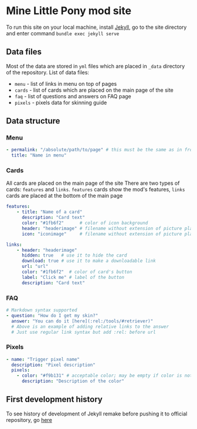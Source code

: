 # Mine Little Pony mod site

To run this site on your local machine, install [Jekyll](https://jekyllrb.com), go to the site directory and enter command `bundle exec jekyll serve`

## Data files
Most of the data are stored in `yml` files which are placed in `_data` directory of the repository.
List of data files:
- `menu` - list of links in menu on top of pages
- `cards` - list of cards which are placed on the main page of the site
- `faq` - list of questions and answers on FAQ page
- `pixels` - pixels data for skinning guide

## Data structure
### Menu
```yaml
- permalink: "/absolute/path/to/page" # this must be the same as in front matter of page
  title: "Name in menu"
```

### Cards
All cards are placed on the main page of the site
There are two types of cards: `features` and `links`. `features` cards show the mod's features, `links` cards are placed at the bottom of the main page
```yaml
features:
    - title: "Name of a card"
      description: "Card text"
      color: "#1fb6f2"      # color of icon background
      header: "headerimage" # filename without extension of picture placed in /assets/home/*.png
      icon: "iconimage"     # filename without extension of picture placed in /assets/home/*.png

links:
    - header: "headerimage"
      hidden: true   # use it to hide the card
      download: true # use it to make a downloadable link
      url: "url"
      color: "#1fb6f2"  # color of card's button
      label: "Click me" # label of the button
      description: "Card text"
```

### FAQ
```yaml
# Markdown syntax supported
- question: "How do I get my skin?"
  answer: "You can do it [here](:rel:/tools/#retriever)"
  # Above is an example of adding relative links to the answer
  # Just use regular link syntax but add :rel: before url
```

### Pixels
```yaml
- name: "Trigger pixel name"
  description: "Pixel description"
  pixels:
    - color: "#f9b131" # acceptable color; may be empty if color is not required
      description: "Description of the color"
```

## First development history
To see history of development of Jekyll remake before pushing it to official repository, go [here](https://github.com/keupoz/MineLPSite)
